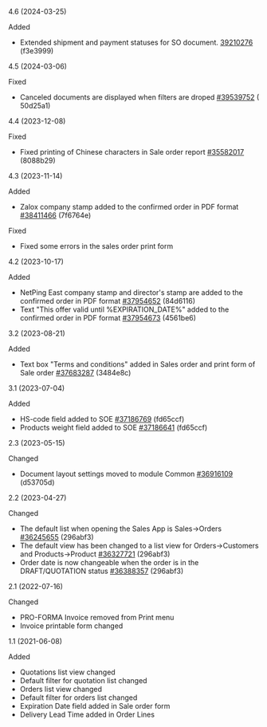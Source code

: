 4.6 (2024-03-25)

Added

- Extended shipment and payment statuses for SO document. [39210276](https://netping.teamwork.com/#/tasks/39210276) (f3e3999)

4.5 (2024-03-06)

Fixed

- Canceled documents are displayed when filters are droped [#39539752](https://netping.teamwork.com/#/tasks/39539752) (
50d25a1)

4.4 (2023-12-08)

Fixed
- Fixed printing of Chinese characters in Sale order report [#35582017](https://netping.teamwork.com/#/tasks/35582017) (8088b29)

4.3 (2023-11-14)

Added
- Zalox company stamp added to the confirmed order in PDF format [#38411466](https://netping.teamwork.com/#/tasks/38411466) (7f6764e)

Fixed
- Fixed some errors in the sales order print form

4.2 (2023-10-17)

Added
- NetPing East company stamp and director's stamp are added to the confirmed order in PDF format [#37954652](https://netping.teamwork.com/#/tasks/37954652) (84d6116)
- Text "This offer valid until %EXPIRATION_DATE%" added to the confirmed order in PDF format [#37954673](https://netping.teamwork.com/#/tasks/37954673) (4561be6)

3.2 (2023-08-21)

Added
- Text box "Terms and conditions" added in Sales order and print form of Sale order [#37683287](https://netping.teamwork.com/#/tasks/37683287) (3484e8c)
  
3.1 (2023-07-04)

Added
- HS-code field added to SOE [#37186769](https://netping.teamwork.com/#/tasks/37186769) (fd65ccf)
- Products weight field added to SOE [#37186641](https://netping.teamwork.com/#/tasks/37186641) (fd65ccf)

2.3 (2023-05-15)

Changed
- Document layout settings moved to module Common [#36916109](https://netping.teamwork.com/#/tasks/36916109) (d53705d)

2.2 (2023-04-27)

Changed
- The default list when opening the Sales App is Sales->Orders [#36245655](https://netping.teamwork.com/#/tasks/36245655) (296abf3)
- The default view has been changed to a list view for Orders->Customers and Products->Product [#36327721](https://netping.teamwork.com/#/tasks/36327721) (296abf3)
- Order date is now changeable when the order is in the DRAFT/QUOTATION status [#36388357](https://netping.teamwork.com/#/tasks/36388357) (296abf3)


2.1 (2022-07-16)

Changed
- PRO-FORMA Invoice removed from Print menu
- Invoice printable form changed


1.1 (2021-06-08)

Added 
- Quotations list view changed
- Default filter for quotation list changed
- Orders list view changed
- Default filter for orders list changed
- Expiration Date field added in Sale order form
- Delivery Lead Time added in Order Lines
